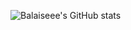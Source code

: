 ![Balaiseee's GitHub stats](https://github-readme-stats.vercel.app/api?username=Balaiseee&theme=radical&show_icons=true)
